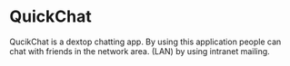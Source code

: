 # QuickChat
QucikChat is a dextop chatting app. By using this application people can chat with friends in the network area. (LAN) by using intranet mailing.

